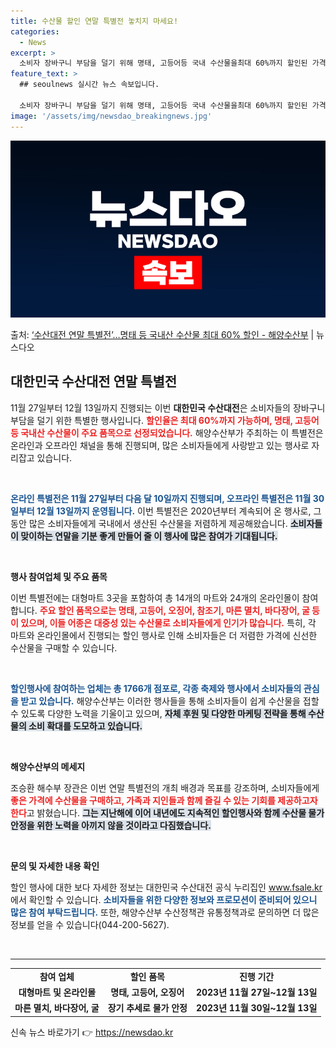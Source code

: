 ```yaml
---
title: 수산물 할인 연말 특별전 놓치지 마세요!
categories:
  - News
excerpt: >
  소비자 장바구니 부담을 덜기 위해 명태, 고등어등 국내 수산물을최대 60%까지 할인된 가격에 판매하는 특별전…
feature_text: >
  ## seoulnews 실시간 뉴스 속보입니다.

  소비자 장바구니 부담을 덜기 위해 명태, 고등어등 국내 수산물을최대 60%까지 할인된 가격에 판매하는 특별전…
image: '/assets/img/newsdao_breakingnews.jpg'
---
```


![뉴스다오 속보](/assets/img/newsdao_breakingnews.jpg)

<p>출처: <a href="https://newsdao.kr/2649" rel="dofollow">‘수산대전 연말 특별전’…명태 등 국내산 수산물 최대 60% 할인 - 해양수산부</a> | 뉴스다오</p>

<h2 data-ke-size="size26">대한민국 수산대전 연말 특별전</h2>

<p data-ke-size="size16">11월 27일부터 12월 13일까지 진행되는 이번 <b>대한민국 수산대전</b>은 소비자들의 장바구니 부담을 덜기 위한 특별한 행사입니다. <b><span style="color: #ee2323;">할인율은 최대 60%까지 가능하며, 명태, 고등어 등 국내산 수산물이 주요 품목으로 선정되었습니다.</span></b> 해양수산부가 주최하는 이 특별전은 온라인과 오프라인 채널을 통해 진행되며, 많은 소비자들에게 사랑받고 있는 행사로 자리잡고 있습니다.</p>

<p data-ke-size="size16">&nbsp;</p>

<b><span style="color: #1a5490;">온라인 특별전은 11월 27일부터 다음 달 10일까지 진행되며, 오프라인 특별전은 11월 30일부터 12월 13일까지 운영됩니다.</span></b> 이번 특별전은 2020년부터 계속되어 온 행사로, 그동안 많은 소비자들에게 국내에서 생산된 수산물을 저렴하게 제공해왔습니다. <b><span style="background-color: #21538527;">소비자들이 맞이하는 연말을 기분 좋게 만들어 줄 이 행사에 많은 참여가 기대됩니다.</span></b>

<p data-ke-size="size16">&nbsp;</p>

<b>행사 참여업체 및 주요 품목</b>

<p data-ke-size="size16">이번 특별전에는 대형마트 3곳을 포함하여 총 14개의 마트와 24개의 온라인몰이 참여합니다. <b><span style="color: #ee2323;">주요 할인 품목으로는 명태, 고등어, 오징어, 참조기, 마른 멸치, 바다장어, 굴 등이 있으며, 이들 어종은 대중성 있는 수산물로 소비자들에게 인기가 많습니다.</span></b> 특히, 각 마트와 온라인몰에서 진행되는 할인 행사로 인해 소비자들은 더 저렴한 가격에 신선한 수산물을 구매할 수 있습니다.</p>

<p data-ke-size="size16">&nbsp;</p>

<b><span style="color: #1a5490;">할인행사에 참여하는 업체는 총 1766개 점포로, 각종 축제와 행사에서 소비자들의 관심을 받고 있습니다.</span></b> 해양수산부는 이러한 행사들을 통해 소비자들이 쉽게 수산물을 접할 수 있도록 다양한 노력을 기울이고 있으며, <b><span style="background-color: #21538527;">자체 후원 및 다양한 마케팅 전략을 통해 수산물의 소비 확대를 도모하고 있습니다.</span></b>

<p data-ke-size="size16">&nbsp;</p>

<b>해양수산부의 메세지</b>

<p data-ke-size="size16">조승환 해수부 장관은 이번 연말 특별전의 개최 배경과 목표를 강조하며, 소비자들에게 <b><span style="color: #ee2323;">좋은 가격에 수산물을 구매하고, 가족과 지인들과 함께 즐길 수 있는 기회를 제공하고자 한다</span></b>고 밝혔습니다. <b><span style="background-color: #21538527;">그는 지난해에 이어 내년에도 지속적인 할인행사와 함께 수산물 물가 안정을 위한 노력을 아끼지 않을 것이라고 다짐했습니다.</span></b></p>

<p data-ke-size="size16">&nbsp;</p>

<b>문의 및 자세한 내용 확인</b>

<p data-ke-size="size16">할인 행사에 대한 보다 자세한 정보는 대한민국 수산대전 공식 누리집인 <a href="https://www.fsale.kr" target="_blank">www.fsale.kr</a>에서 확인할 수 있습니다. <b><span style="color: #1a5490;">소비자들을 위한 다양한 정보와 프로모션이 준비되어 있으니 많은 참여 부탁드립니다.</span></b> 또한, 해양수산부 수산정책관 유통정책과로 문의하면 더 많은 정보를 얻을 수 있습니다(044-200-5627).</p>

<p data-ke-size="size16">&nbsp;</p>

<hr />

<table style="width: 100%; border-collapse: collapse;">
  <tr>
    <td style="text-align: center; height: 17px;"><b>참여 업체</b></td>
    <td style="text-align: center; height: 17px;"><b>할인 품목</b></td>
    <td style="text-align: center; height: 17px;"><b>진행 기간</b></td>
  </tr>
  <tr>
    <td style="text-align: center; height: 17px;"><b>대형마트 및 온라인몰</b></td>
    <td style="text-align: center; height: 17px;"><b>명태, 고등어, 오징어</b></td>
    <td style="text-align: center; height: 17px;"><b>2023년 11월 27일~12월 13일</b></td>
  </tr>
  <tr>
    <td style="text-align: center; height: 17px;"><b>마른 멸치, 바다장어, 굴</b></td>
    <td style="text-align: center; height: 17px;"><b>장기 추세로 물가 안정</b></td>
    <td style="text-align: center; height: 17px;"><b>2023년 11월 30일~12월 13일</b></td>
  </tr>
</table> 

신속 뉴스 바로가기 👉 <a href="https://newsdao.kr" rel="dofollow">https://newsdao.kr</a>


